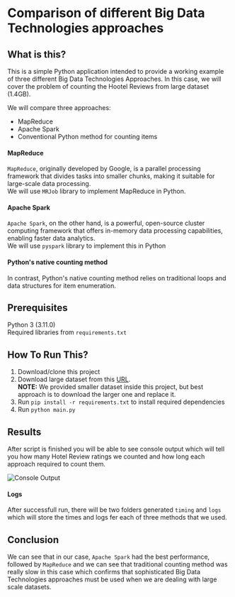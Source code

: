 Comparison of different Big Data Technologies approaches
==============================

What is this?
---------------

This is a simple Python application intended to provide a working example of three different Big Data Technologies Approaches. In this case, we will cover the problem of counting the Hootel Reviews from large dataset (1.4GB).

We will compare three approaches:
* MapReduce
* Apache Spark
* Conventional Python method for counting items

#### MapReduce
`MapReduce`, originally developed by Google, is a parallel processing framework that divides tasks into smaller chunks, making it suitable for large-scale data processing.\
We will use `MRJob` library to implement MapReduce in Python.

#### Apache Spark
`Apache Spark`, on the other hand, is a powerful, open-source cluster computing framework that offers in-memory data processing capabilities, enabling faster data analytics.\
We will use `pyspark` library to implement this in Python

#### Python's native counting method
In contrast, Python's native counting method relies on traditional loops and data structures for item enumeration.

Prerequisites
-------------

Python 3 (3.11.0)\
Required libraries from `requirements.txt`

How To Run This?
---------------

1. Download/clone this project
2. Download large dataset from this [URL](https://drive.google.com/file/d/1l9n7nPUh3ZcmBJzbnyg3BgDBVvFIMR0_/view?usp=sharing).\
   **NOTE:** We provided smaller dataset inside this project, but best approach is to download the larger one and replace it. 
4. Run `pip install -r requirements.txt` to install required dependencies
5. Run `python main.py`


Results
-------

After script is finished you will be able to see console output which will tell you how many Hotel Review ratings we counted and how long each approach required to count them.

![Console Output](https://i.imgur.com/xaN79cA.png)


#### Logs
After successfull run, there will be two folders generated `timing` and `logs` which will store the times and logs fer each of three methods that we used.

Conclusion
-------

We can see that in our case, `Apache Spark` had the best performance, followed by `MapReduce` and we can see that traditional counting method was really slow in this case which confirms that sophisticated Big Data Technologies approaches must be used when we are dealing with large scale datasets.
